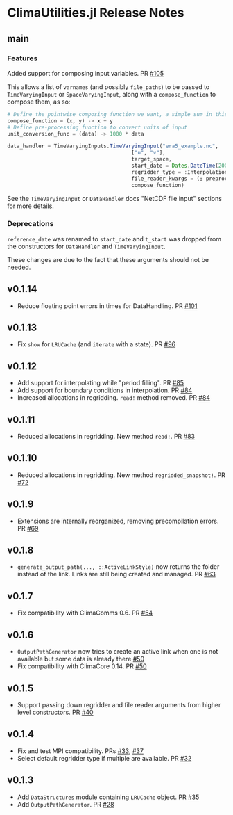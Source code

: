 ClimaUtilities.jl Release Notes
===============================

main
-------

### Features

Added support for composing input variables. PR
[#105](https://github.com/CliMA/ClimaUtilities.jl/pull/105/)

This allows a list of `varnames` (and possibly `file_paths`) to be passed to
`TimeVaryingInput` or `SpaceVaryingInput`, along with a `compose_function` to
compose them, as so:

```julia
# Define the pointwise composing function we want, a simple sum in this case
compose_function = (x, y) -> x + y
# Define pre-processing function to convert units of input
unit_conversion_func = (data) -> 1000 * data

data_handler = TimeVaryingInputs.TimeVaryingInput("era5_example.nc",
                                        ["u", "v"],
                                        target_space,
                                        start_date = Dates.DateTime(2000, 1, 1),
                                        regridder_type = :InterpolationsRegridder,
                                        file_reader_kwargs = (; preprocess_func = unit_conversion_func),
                                        compose_function)
```

See the `TimeVaryingInput` or `DataHandler` docs "NetCDF file input" sections
for more details.

### Deprecations

`reference_date` was renamed to `start_date` and `t_start` was dropped from
the constructors for `DataHandler` and `TimeVaryingInput`.

These changes are due to the fact that these arguments should not be needed.

v0.1.14
-------

- Reduce floating point errors in times for DataHandling. PR
  [#101](https://github.com/CliMA/ClimaUtilities.jl/pull/101)

v0.1.13
-------

- Fix `show` for `LRUCache` (and `iterate` with a state). PR
  [#96](https://github.com/CliMA/ClimaUtilities.jl/pull/96)

v0.1.12
-------

- Add support for interpolating while "period filling". PR
  [#85](https://github.com/CliMA/ClimaUtilities.jl/pull/85)
- Add support for boundary conditions in interpolation. PR
  [#84](https://github.com/CliMA/ClimaUtilities.jl/pull/84)
- Increased allocations in regridding. `read!` method removed. PR
  [#84](https://github.com/CliMA/ClimaUtilities.jl/pull/84)

v0.1.11
------

- Reduced allocations in regridding. New method `read!`. PR
  [#83](https://github.com/CliMA/ClimaUtilities.jl/pull/83)

v0.1.10
------

- Reduced allocations in regridding. New method `regridded_snapshot!`. PR
  [#72](https://github.com/CliMA/ClimaUtilities.jl/pull/72)

v0.1.9
------

- Extensions are internally reorganized, removing precompilation errors. PR
  [#69](https://github.com/CliMA/ClimaUtilities.jl/pull/69)

v0.1.8
------

- `generate_output_path(..., ::ActiveLinkStyle)` now returns the folder instead
  of the link. Links are still being created and managed. PR
  [#63](https://github.com/CliMA/ClimaUtilities.jl/pull/63)

v0.1.7
------

- Fix compatibility with ClimaComms 0.6. PR [#54](https://github.com/CliMA/ClimaUtilities.jl/pull/54)

v0.1.6
-------
- `OutputPathGenerator` now tries to create an active link when one is not available but some data is already there [#50](https://github.com/CliMA/ClimaUtilities.jl/pull/50)
- Fix compatibility with ClimaCore 0.14. PR [#50](https://github.com/CliMA/ClimaUtilities.jl/pull/50)

v0.1.5
-------
- Support passing down regridder and file reader arguments from higher level constructors. PR [#40](https://github.com/CliMA/ClimaUtilities.jl/pull/40)

v0.1.4
-------
- Fix and test MPI compatibility. PRs [#33](https://github.com/CliMA/ClimaUtilities.jl/pull/33), [#37](https://github.com/CliMA/ClimaUtilities.jl/pull/37)
- Select default regridder type if multiple are available. PR [#32](https://github.com/CliMA/ClimaUtilities.jl/pull/32)

v0.1.3
-------
- Add `DataStructures` module containing `LRUCache` object. PR [#35](https://github.com/CliMA/ClimaUtilities.jl/pull/35)
- Add `OutputPathGenerator`. PR [#28](https://github.com/CliMA/ClimaLand.jl/pull/28)

[badge-💥breaking]: https://img.shields.io/badge/💥BREAKING-red.svg
